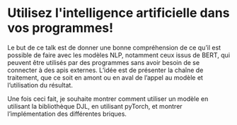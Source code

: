 # Utilisez l'intelligence artificielle dans vos programmes!

Le but de ce talk est de donner une bonne compréhension de ce qu’il est possible de faire avec les modèles NLP, notamment ceux issus de BERT, qui peuvent être utilisés par des programmes sans avoir besoin de se connecter à des apis externes. L’idée est de présenter la chaîne de traitement, que ce soit en amont ou en aval de l’appel au modèle et l’utilisation du résultat.

Une fois ceci fait, je souhaite montrer comment utiliser un modèle en utilisant la bibliothèque DJL, en utilisant pyTorch, et montrer l’implémentation des différentes briques.
